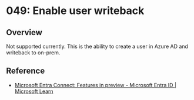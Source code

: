 # 049: Enable user writeback

## Overview

Not supported currently. This is the ability to create a user in Azure AD and writeback to on-prem.

## Reference

* [Microsoft Entra Connect: Features in preview - Microsoft Entra ID | Microsoft Learn](https://learn.microsoft.com/en-us/entra/identity/hybrid/connect/how-to-connect-preview)
